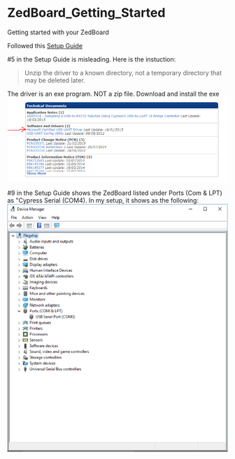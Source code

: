 # ZedBoard_Getting_Started
Getting started with your ZedBoard

Followed this [Setup Guide](http://zedboard.org/sites/default/files/CY7C64225_Setup_Guide_1_1.pdf)

#5 in the Setup Guide is misleading. Here is the instuction:
> Unzip the driver to a known directory, not a temporary directory that may be deleted later.

The driver is an exe program. NOT a zip file. Download and install the exe
![alt text](https://github.com/lcarranco/zedBoard_getting_started/raw/master/src/images/driver.PNG)

#9 in the Setup Guide shows the ZedBoard listed under Ports (Com & LPT) as "Cypress Serial (COM4). In my setup, it shows as the following:
![alt text](https://github.com/lcarranco/zedBoard_getting_started/raw/master/src/images/Capture.PNG)
